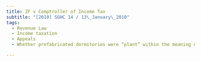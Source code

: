 ```yaml
---
title: ZF v Comptroller of Income Tax 
subtitle: "[2010] SGHC 14 / 13\_January\_2010"
tags:
  - Revenue Law
  - Income taxation
  - Appeals
  - Whether prefabricated dormitories were “plant” within the meaning of ss 19 and 19A of the Income Tax Act (Cap 134, 2008 Rev Ed)

---
```



